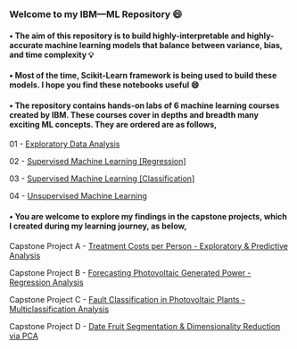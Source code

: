 ### Welcome to my IBM—ML Repository :smile:

#### • The aim of this repository is to build highly-interpretable and highly-accurate machine learning models that balance between variance, bias, and time complexity :bulb:
#### • Most of the time, Scikit-Learn framework is being used to build these models. I hope you find these notebooks useful :smile:
#### • The repository contains hands-on labs of 6 machine learning courses created by IBM. These courses cover in depths and breadth many exciting ML concepts. They are ordered are as follows,

01 - [Exploratory Data Analysis](https://github.com/KAFSALAH/IBM_MachineLearning/tree/main/01%20-%20Exploratory%20Data%20Analysis)

02 - [Supervised Machine Learning [Regression]](https://github.com/KAFSALAH/IBM_MachineLearning/tree/main/02%20-%20Supervised%20Machine%20Learning%20%5BRegression%5D)

03 - [Supervised Machine Learning [Classification]](https://github.com/KAFSALAH/IBM_MachineLearning/tree/main/03%20-%20Supervised%20Machine%20Learning%20%5BClassification%5D)

04 - [Unsupervised Machine Learning](https://github.com/KAFSALAH/IBM_MachineLearning/tree/main/04%20-%20Unsupervised%20Machine%20Learning)

#### • You are welcome to explore my findings in the capstone projects, which I created during my learning journey, as below,

Capstone Project A - [Treatment Costs per Person - Exploratory & Predictive Analysis
](https://github.com/KAFSALAH/IBM_MachineLearning/blob/main/01%20-%20Exploratory%20Data%20Analysis/F%20-%20Treatment%20Costs%20per%20Person%20-%20Exploratory%20%26%20Predictive%20Analysis.ipynb)

Capstone Project B - [Forecasting Photovoltaic Generated Power - Regression Analysis](https://github.com/KAFSALAH/IBM_MachineLearning/blob/main/02%20-%20Supervised%20Machine%20Learning%20%5BRegression%5D/F%20-%20Forecasting%20Photovoltaic%20Generated%20Power.ipynb)

Capstone Project C - [Fault Classification in Photovoltaic Plants - Multiclassification Analysis](https://github.com/KAFSALAH/IBM_MachineLearning/blob/main/03%20-%20Supervised%20Machine%20Learning%20%5BClassification%5D/J%20-%20Fault%20Classification%20in%20Photovoltaic%20Plants.ipynb)

Capstone Project D - [Date Fruit Segmentation & Dimensionality Reduction via PCA](https://github.com/KAFSALAH/IBM_MachineLearning/blob/main/04%20-%20Unsupervised%20Machine%20Learning/F%20-%20Date%20Fruit%20Segmentation%20%26%20Dimensionality%20Reduction%20via%20PCA.ipynb)

